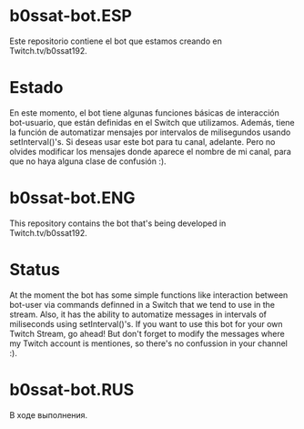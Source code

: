 # b0ssat-bot.ESP
Este repositorio contiene el bot que estamos creando en Twitch.tv/b0ssat192. 

# Estado
En este momento, el bot tiene algunas funciones básicas de interacción bot-usuario, que están definidas en el Switch que utilizamos. 
Además, tiene la función de automatizar mensajes por intervalos de milisegundos usando setInterval()'s. Si deseas usar este bot para tu canal, adelante.
Pero no olvides modificar los mensajes donde aparece el nombre de mi canal, para que no haya alguna clase de confusión :).

# b0ssat-bot.ENG
This repository contains the bot that's being developed in Twitch.tv/b0ssat192.

# Status
At the moment the bot has some simple functions like interaction between bot-user via commands definned in a Switch that we tend to use in the stream.
Also, it has the ability to automatize messages in intervals of miliseconds using setInterval()'s. If you want to use this bot for your own Twitch Stream,
go ahead! But don't forget to modify the messages where my Twitch account is mentiones, so there's no confussion in your channel :).

# b0ssat-bot.RUS
В ходе выполнения.
